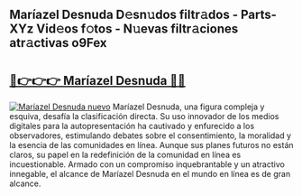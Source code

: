 ## Maríazel Desnuda D𝚎sn𝚞dos filtr𝚊dos - Parts-XYz Vid𝚎os f𝚘tos - N𝚞evas filtr𝚊ciones atr𝚊ctivas o9Fex

# <h2><a href="http://mb1iet.tromn.icu/?c=Mar%c3%adazel+Desnuda">🔗👉👉👉 Maríazel Desnuda 🔗🔗</a></h2>

[![Maríazel Desnuda nuevo](https://i.imgur.com/pEAQMta.gif)](http://mb1iet.tromn.icu/?c=Mar%c3%adazel+Desnuda)
Maríazel Desnuda, una figura compleja y esquiva, desafía la clasificación directa. Su uso innovador de los medios digitales para la autopresentación ha cautivado y enfurecido a los observadores, estimulando debates sobre el consentimiento, la moralidad y la esencia de las comunidades en línea. Aunque sus planes futuros no están claros, su papel en la redefinición de la comunidad en línea es incuestionable. Armado con un compromiso inquebrantable y un atractivo innegable, el alcance de Maríazel Desnuda en el mundo en línea es de gran alcance.
